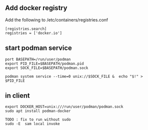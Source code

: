 ## Add docker registry 
Add the following to /etc/containers/registries.conf
```
[registries.search]
registries = ['docker.io']
```

## start podman service
```
port BASEPATH=/run/user/podman
export PID_FILE=$BASEPATH/podman.pid
export SOCK_FILE=$BASEPATH/podman.sock

podman system service --time=0 unix://$SOCK_FILE &  echo "$!" > $PID_FILE
```

## in client
```
export DOCKER_HOST=unix:///run/user/podman/podman.sock
sudo apt install podman-docker

TODO : fix to run without sudo 
sudo -E  sam local invoke
```
